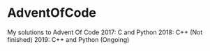 # AdventOfCode

My solutions to Advent Of Code
2017: C and Python
2018: C++ (Not finished)
2019: C++ and Python (Ongoing)
